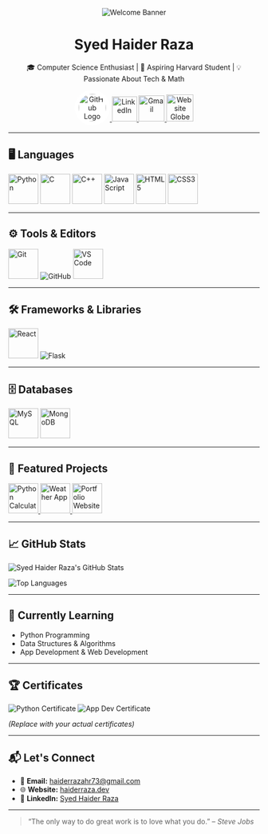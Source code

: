 <p align="center">
  <img src="https://img.shields.io/badge/🚀%20Welcome%20to%20My%20GitHub-✨-FF5733?style=for-the-badge&logo=github" alt="Welcome Banner"/>
</p>

<h1 align="center">Syed Haider Raza</h1>
<p align="center">
  🎓 Computer Science Enthusiast | 🚀 Aspiring Harvard Student | 💡 Passionate About Tech & Math
</p>

<p align="center">
  <!-- GitHub -->
  <a href="https://github.com/SyedHaiderRaza110" title="GitHub Profile">
    <img src="https://cdn.jsdelivr.net/gh/devicons/devicon/icons/github/github-original.svg" 
         style="background-color:white; border-radius:50%; padding:8px;" width="55" height="55" alt="GitHub Logo"/>
  </a>

  <!-- LinkedIn -->
  <a href="https://www.linkedin.com/in/syed-haider-raza110" title="LinkedIn Profile">
    <img src="https://cdn.jsdelivr.net/gh/devicons/devicon/icons/linkedin/linkedin-original.svg" 
         width="50" height="50" alt="LinkedIn"/>
  </a>

  <!-- Gmail -->
  <a href="mailto:haiderrazahr73@gmail.com" title="Email">
    <img src="https://upload.wikimedia.org/wikipedia/commons/4/4e/Gmail_Icon.svg" 
         width="52" height="52" alt="Gmail"/>
  </a>

  <!-- Website -->
  <a href="https://haiderraza.dev" title="Personal Website">
    <img src="https://upload.wikimedia.org/wikipedia/commons/e/e3/Globe_icon_blue.svg" 
         width="54" height="54" alt="Website Globe"/>
  </a>
</p>

---

## 🖥️ Languages

<p align="left">
  <img src="https://cdn.jsdelivr.net/gh/devicons/devicon/icons/python/python-original.svg" title="Python" width="60" height="60"/>
  <img src="https://cdn.jsdelivr.net/gh/devicons/devicon/icons/c/c-original.svg" title="C" width="60" height="60"/>
  <img src="https://cdn.jsdelivr.net/gh/devicons/devicon/icons/cplusplus/cplusplus-original.svg" title="C++" width="60" height="60"/>
  <img src="https://cdn.jsdelivr.net/gh/devicons/devicon/icons/javascript/javascript-original.svg" title="JavaScript" width="60" height="60"/>
  <img src="https://cdn.jsdelivr.net/gh/devicons/devicon/icons/html5/html5-original.svg" title="HTML5" width="60" height="60"/>
  <img src="https://cdn.jsdelivr.net/gh/devicons/devicon/icons/css3/css3-original.svg" title="CSS3" width="60" height="60"/>
</p>

---

## ⚙️ Tools & Editors

<p align="left">
  <img src="https://cdn.jsdelivr.net/gh/devicons/devicon/icons/git/git-original.svg" title="Git" width="60" height="60"/>
  <img src="https://img.shields.io/badge/GitHub-24292F?style=for-the-badge&logo=github&logoColor=white" title="GitHub"/>
  <img src="https://cdn.jsdelivr.net/gh/devicons/devicon/icons/vscode/vscode-original.svg" title="VS Code" width="60" height="60"/>
</p>

---

## 🛠️ Frameworks & Libraries

<p align="left">
  <img src="https://cdn.jsdelivr.net/gh/devicons/devicon/icons/react/react-original.svg" title="React" width="60" height="60"/>
  <img src="https://img.shields.io/badge/Flask-000000?style=for-the-badge&logo=flask&logoColor=white" title="Flask"/>
</p>

---

## 🗄️ Databases

<p align="left">
  <img src="https://cdn.jsdelivr.net/gh/devicons/devicon/icons/mysql/mysql-original.svg" title="MySQL" width="60" height="60"/>
  <img src="https://cdn.jsdelivr.net/gh/devicons/devicon/icons/mongodb/mongodb-original.svg" title="MongoDB" width="60" height="60"/>
</p>

---

## 📌 Featured Projects

<p align="left">
  <a href="https://github.com/SyedHaiderRaza110/Python-Calculator" title="Python Calculator: A simple calculator project">
    <img src="https://cdn.jsdelivr.net/gh/devicons/devicon/icons/python/python-original.svg" width="60" height="60" alt="Python Calculator"/>
  </a>
  <a href="https://github.com/SyedHaiderRaza110/Weather-App" title="Weather App: React-based weather application fetching live data">
    <img src="https://cdn.jsdelivr.net/gh/devicons/devicon/icons/react/react-original.svg" width="60" height="60" alt="Weather App"/>
  </a>
  <a href="https://github.com/SyedHaiderRaza110/Personal-Website" title="Personal Portfolio Website: Built with JavaScript">
    <img src="https://cdn.jsdelivr.net/gh/devicons/devicon/icons/javascript/javascript-original.svg" width="60" height="60" alt="Portfolio Website"/>
  </a>
</p>



---

## 📈 GitHub Stats

![Syed Haider Raza's GitHub Stats](https://github-readme-stats.vercel.app/api?username=SyedHaiderRaza110&show_icons=true&hide_title=true&count_private=true&hide=prs&theme=radical)

![Top Languages](https://github-readme-stats.vercel.app/api/top-langs/?username=SyedHaiderRaza110&langs_count=10&layout=compact&theme=radical)

---

## 🌱 Currently Learning

- Python Programming  
- Data Structures & Algorithms  
- App Development & Web Development  

---

## 🏆 Certificates

<p>
  <img src="https://img.shields.io/badge/Python-Certificate-3670A0?style=for-the-badge&logo=python&logoColor=white" alt="Python Certificate"/>
  <img src="https://img.shields.io/badge/App-Development-Certificate-F7DF1E?style=for-the-badge&logo=appveyor&logoColor=white" alt="App Dev Certificate"/>
</p>

*(Replace with your actual certificates)*

---

## 📬 Let's Connect

- 📧 **Email:** [haiderrazahr73@gmail.com](mailto:haiderrazahr73@gmail.com)  
- 🌐 **Website:** [haiderraza.dev](https://haiderraza.dev)  
- 💼 **LinkedIn:** [Syed Haider Raza](https://www.linkedin.com/in/syed-haider-raza110)

---

> “The only way to do great work is to love what you do.” – *Steve Jobs*
